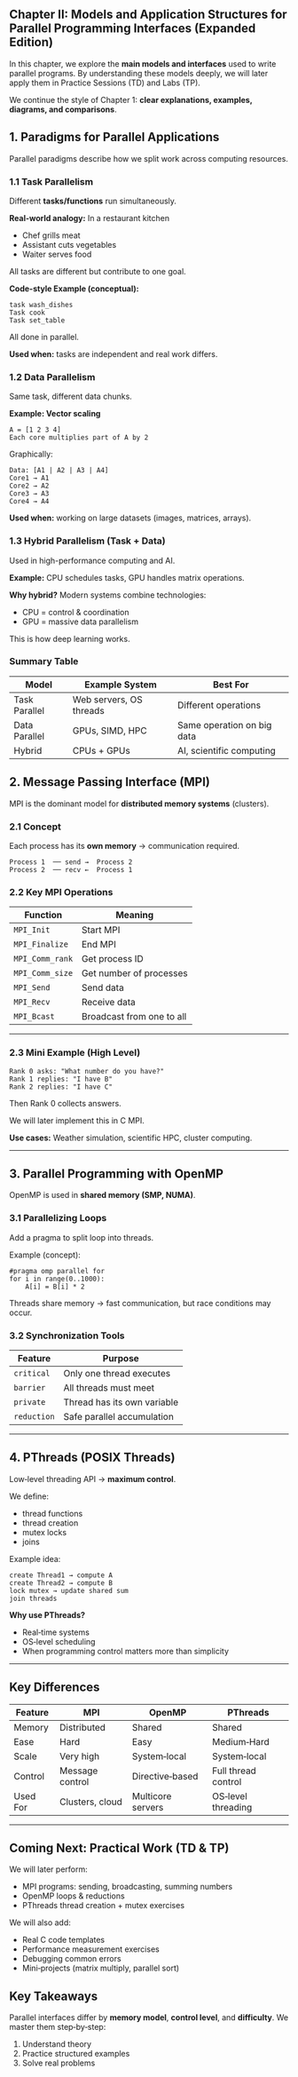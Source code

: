 ## Chapter II: Models and Application Structures for Parallel Programming Interfaces (Expanded Edition)

In this chapter, we explore the **main models and interfaces** used to write parallel programs. By understanding these models deeply, we will later apply them in Practice Sessions (TD) and Labs (TP).

We continue the style of Chapter 1: **clear explanations, examples, diagrams, and comparisons**.



## 1. Paradigms for Parallel Applications

Parallel paradigms describe how we split work across computing resources.

### 1.1 Task Parallelism

Different **tasks/functions** run simultaneously.

**Real-world analogy:** In a restaurant kitchen

* Chef grills meat
* Assistant cuts vegetables
* Waiter serves food

All tasks are different but contribute to one goal.

**Code-style Example (conceptual):**

```
task wash_dishes
Task cook
Task set_table
```

All done in parallel.

**Used when:** tasks are independent and real work differs.



### 1.2 Data Parallelism

Same task, different data chunks.

**Example: Vector scaling**

```
A = [1 2 3 4]
Each core multiplies part of A by 2
```

Graphically:

```
Data: [A1 | A2 | A3 | A4]
Core1 → A1
Core2 → A2
Core3 → A3
Core4 → A4
```

**Used when:** working on large datasets (images, matrices, arrays).



### 1.3 Hybrid Parallelism (Task + Data)

Used in high-performance computing and AI.

**Example:** CPU schedules tasks, GPU handles matrix operations.

**Why hybrid?** Modern systems combine technologies:

* CPU = control & coordination
* GPU = massive data parallelism

This is how deep learning works.


### Summary Table

| Model         | Example System          | Best For                   |
| ------------- | ----------------------- | -------------------------- |
| Task Parallel | Web servers, OS threads | Different operations       |
| Data Parallel | GPUs, SIMD, HPC         | Same operation on big data |
| Hybrid        | CPUs + GPUs             | AI, scientific computing   |


## 2. Message Passing Interface (MPI)

MPI is the dominant model for **distributed memory systems** (clusters).

### 2.1 Concept

Each process has its **own memory** → communication required.

```
Process 1  ── send →  Process 2
Process 2  ── recv ←  Process 1
```

### 2.2 Key MPI Operations

| Function        | Meaning                   |
| --------------- | ------------------------- |
| `MPI_Init`      | Start MPI                 |
| `MPI_Finalize`  | End MPI                   |
| `MPI_Comm_rank` | Get process ID            |
| `MPI_Comm_size` | Get number of processes   |
| `MPI_Send`      | Send data                 |
| `MPI_Recv`      | Receive data              |
| `MPI_Bcast`     | Broadcast from one to all |

---

### 2.3 Mini Example (High Level)

```
Rank 0 asks: "What number do you have?"
Rank 1 replies: "I have B"
Rank 2 replies: "I have C"
```

Then Rank 0 collects answers.

We will later implement this in C MPI.

**Use cases:** Weather simulation, scientific HPC, cluster computing.

---

## 3. Parallel Programming with OpenMP

OpenMP is used in **shared memory (SMP, NUMA)**.

### 3.1 Parallelizing Loops

Add a pragma to split loop into threads.

Example (concept):

```
#pragma omp parallel for
for i in range(0..1000):
    A[i] = B[i] * 2
```

Threads share memory → fast communication, but race conditions may occur.

### 3.2 Synchronization Tools

| Feature     | Purpose                     |
| ----------- | --------------------------- |
| `critical`  | Only one thread executes    |
| `barrier`   | All threads must meet       |
| `private`   | Thread has its own variable |
| `reduction` | Safe parallel accumulation  |

---

## 4. PThreads (POSIX Threads)

Low‑level threading API → **maximum control**.

We define:

* thread functions
* thread creation
* mutex locks
* joins

Example idea:

```
create Thread1 → compute A
create Thread2 → compute B
lock mutex → update shared sum
join threads
```

**Why use PThreads?**

* Real‑time systems
* OS‑level scheduling
* When programming control matters more than simplicity

---

## Key Differences

| Feature  | MPI             | OpenMP            | PThreads            |
| -------- | --------------- | ----------------- | ------------------- |
| Memory   | Distributed     | Shared            | Shared              |
| Ease     | Hard            | Easy              | Medium‑Hard         |
| Scale    | Very high       | System‑local      | System‑local        |
| Control  | Message control | Directive‑based   | Full thread control |
| Used For | Clusters, cloud | Multicore servers | OS‑level threading  |

---

## Coming Next: Practical Work (TD & TP)

We will later perform:

* MPI programs: sending, broadcasting, summing numbers
* OpenMP loops & reductions
* PThreads thread creation + mutex exercises

We will also add:

* Real C code templates
* Performance measurement exercises
* Debugging common errors
* Mini‑projects (matrix multiply, parallel sort)



## Key Takeaways

Parallel interfaces differ by **memory model**, **control level**, and **difficulty**.
We master them step‑by‑step:

1. Understand theory
2. Practice structured examples
3. Solve real problems
